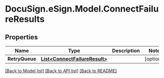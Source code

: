 # DocuSign.eSign.Model.ConnectFailureResults
## Properties

Name | Type | Description | Notes
------------ | ------------- | ------------- | -------------
**RetryQueue** | [**List&lt;ConnectFailureResult&gt;**](ConnectFailureResult.md) |  | [optional] 

[[Back to Model list]](../README.md#documentation-for-models) [[Back to API list]](../README.md#documentation-for-api-endpoints) [[Back to README]](../README.md)

